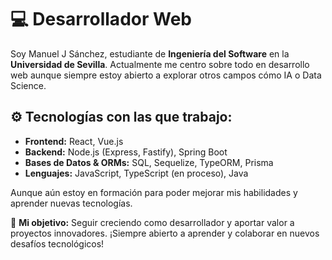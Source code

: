# 💻 Desarrollador Web

Soy Manuel J Sánchez, estudiante de **Ingeniería del Software** en la **Universidad de Sevilla**. Actualmente me centro sobre todo en desarrollo web aunque siempre estoy abierto a explorar otros campos cómo IA o Data Science.

## ⚙️ Tecnologías con las que trabajo:  
- **Frontend:** React, Vue.js  
- **Backend:** Node.js (Express, Fastify), Spring Boot  
- **Bases de Datos & ORMs:** SQL, Sequelize, TypeORM, Prisma  
- **Lenguajes:** JavaScript, TypeScript (en proceso), Java  

Aunque aún estoy en formación para poder mejorar mis habilidades y aprender nuevas tecnologías.


🚀 **Mi objetivo:** Seguir creciendo como desarrollador y aportar valor a proyectos innovadores. ¡Siempre abierto a aprender y colaborar en nuevos desafíos tecnológicos!  
